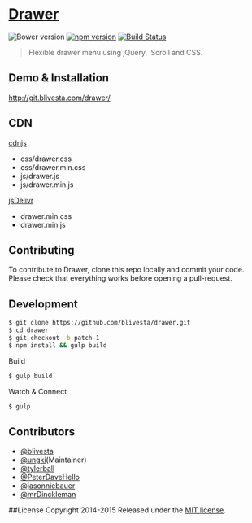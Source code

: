 # [Drawer](http://blivesta.github.io/drawer)

![Bower version](https://img.shields.io/bower/v/drawer.svg?style=flat)
[![npm version](https://img.shields.io/npm/v/jquery-drawer.svg?style=flat)](https://www.npmjs.com/package/jquery-drawer)
[![Build Status](https://img.shields.io/travis/blivesta/drawer/master.svg?style=flat)](https://travis-ci.org/blivesta/drawer)

> Flexible drawer menu using jQuery, iScroll and CSS.

## Demo & Installation

http://git.blivesta.com/drawer/

## CDN

[cdnjs](https://cdnjs.com/libraries/drawer)
 - css/drawer.css
 - css/drawer.min.css
 - js/drawer.js
 - js/drawer.min.js

[jsDelivr](http://jsdelivr.com/#!drawer)
- drawer.min.css
- drawer.min.js


## Contributing

To contribute to Drawer, clone this repo locally and commit your code.
Please check that everything works before opening a pull-request.

## Development

```bash
$ git clone https://github.com/blivesta/drawer.git
$ cd drawer
$ git checkout -b patch-1
$ npm install && gulp build
```

Build
```bash
$ gulp build
```

Watch & Connect
```bash
$ gulp
```

## Contributors
- [@blivesta](https://github.com/blivesta)
- [@ungki](https://github.com/ungki)(Maintainer)
- [@tylerball](https://github.com/tylerball)
- [@PeterDaveHello](https://github.com/PeterDaveHello)
- [@jasonniebauer](https://github.com/jasonniebauer)
- [@mrDinckleman](https://github.com/mrDinckleman)

##License
Copyright 2014-2015 Released under the [MIT license](https://github.com/blivesta/drawer/blob/master/LICENSE.md).
